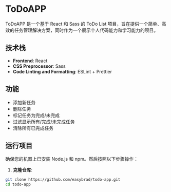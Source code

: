 # ToDoAPP

ToDoAPP 是一个基于 React 和 Sass 的 ToDo List 项目，旨在提供一个简单、高效的任务管理解决方案，同时作为一个展示个人代码能力和学习能力的项目。

## 技术栈

- **Frontend**: React
- **CSS Preprocessor**: Sass
- **Code Linting and Formatting**: ESLint + Prettier

## 功能

- 添加新任务
- 删除任务
- 标记任务为完成/未完成
- 过滤显示所有/完成/未完成任务
- 清除所有已完成任务

## 运行项目

确保您的机器上已安装 Node.js 和 npm。然后按照以下步骤操作：

1. **克隆仓库**:

```bash
git clone https://github.com/easybrad/todo-app.git
cd todo-app
```
